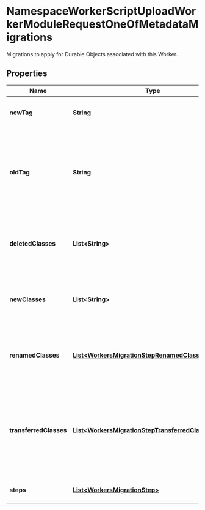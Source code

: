 

# NamespaceWorkerScriptUploadWorkerModuleRequestOneOfMetadataMigrations

Migrations to apply for Durable Objects associated with this Worker.

## Properties

| Name | Type | Description | Notes |
|------------ | ------------- | ------------- | -------------|
|**newTag** | **String** | Tag to set as the latest migration tag. |  [optional] |
|**oldTag** | **String** | Tag used to verify against the latest migration tag for this Worker. If they don&#39;t match, the upload is rejected. |  [optional] |
|**deletedClasses** | **List&lt;String&gt;** | A list of classes to delete Durable Object namespaces from. |  [optional] |
|**newClasses** | **List&lt;String&gt;** | A list of classes to create Durable Object namespaces from. |  [optional] |
|**renamedClasses** | [**List&lt;WorkersMigrationStepRenamedClassesInner&gt;**](WorkersMigrationStepRenamedClassesInner.md) | A list of classes with Durable Object namespaces that were renamed. |  [optional] |
|**transferredClasses** | [**List&lt;WorkersMigrationStepTransferredClassesInner&gt;**](WorkersMigrationStepTransferredClassesInner.md) | A list of transfers for Durable Object namespaces from a different Worker and class to a class defined in this Worker. |  [optional] |
|**steps** | [**List&lt;WorkersMigrationStep&gt;**](WorkersMigrationStep.md) | Migrations to apply in order. |  [optional] |




